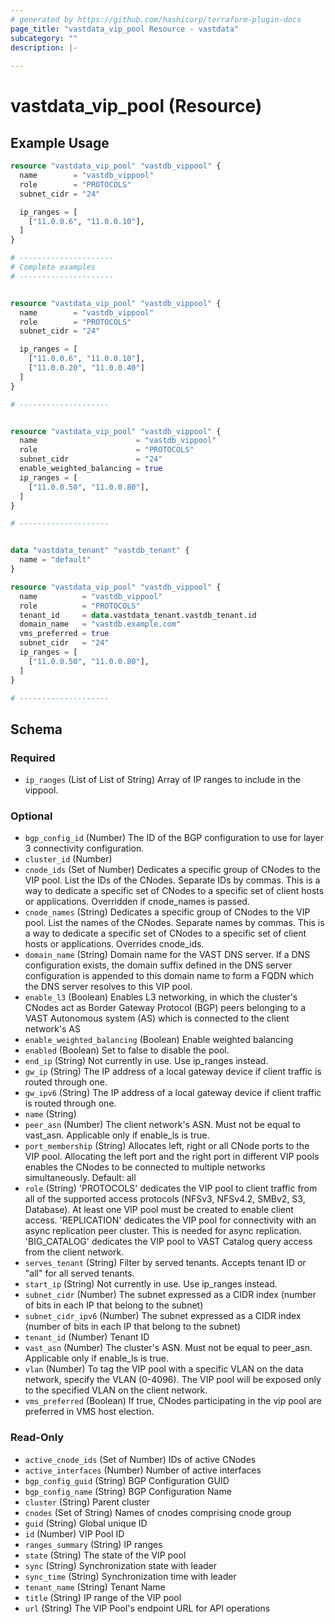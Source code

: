 ```yaml
---
# generated by https://github.com/hashicorp/terraform-plugin-docs
page_title: "vastdata_vip_pool Resource - vastdata"
subcategory: ""
description: |-
  
---
```


# vastdata_vip_pool (Resource)



## Example Usage

```terraform
resource "vastdata_vip_pool" "vastdb_vippool" {
  name        = "vastdb_vippool"
  role        = "PROTOCOLS"
  subnet_cidr = "24"

  ip_ranges = [
    ["11.0.0.6", "11.0.0.10"],
  ]
}

# ---------------------
# Complete examples
# ---------------------


resource "vastdata_vip_pool" "vastdb_vippool" {
  name        = "vastdb_vippool"
  role        = "PROTOCOLS"
  subnet_cidr = "24"

  ip_ranges = [
    ["11.0.0.6", "11.0.0.10"],
    ["11.0.0.20", "11.0.0.40"]
  ]
}

# --------------------


resource "vastdata_vip_pool" "vastdb_vippool" {
  name                      = "vastdb_vippool"
  role                      = "PROTOCOLS"
  subnet_cidr               = "24"
  enable_weighted_balancing = true
  ip_ranges = [
    ["11.0.0.50", "11.0.0.80"],
  ]
}

# --------------------


data "vastdata_tenant" "vastdb_tenant" {
  name = "default"
}

resource "vastdata_vip_pool" "vastdb_vippool" {
  name          = "vastdb_vippool"
  role          = "PROTOCOLS"
  tenant_id     = data.vastdata_tenant.vastdb_tenant.id
  domain_name   = "vastdb.example.com"
  vms_preferred = true
  subnet_cidr   = "24"
  ip_ranges = [
    ["11.0.0.50", "11.0.0.80"],
  ]
}

# --------------------
```

<!-- schema generated by tfplugindocs -->
## Schema

### Required

- `ip_ranges` (List of List of String) Array of IP ranges to include in the vippool.

### Optional

- `bgp_config_id` (Number) The ID of the BGP configuration to use for layer 3 connectivity configuration.
- `cluster_id` (Number)
- `cnode_ids` (Set of Number) Dedicates a specific group of CNodes to the VIP pool. List the IDs of the CNodes. Separate IDs by commas. This is a way to dedicate a specific set of CNodes to a specific set of client hosts or applications. Overridden if cnode_names is passed.
- `cnode_names` (String) Dedicates a specific group of CNodes to the VIP pool. List the names of the CNodes. Separate names by commas. This is a way to dedicate a specific set of CNodes to a specific set of client hosts or applications. Overrides cnode_ids.
- `domain_name` (String) Domain name for the VAST DNS server. If a DNS configuration exists, the domain suffix defined in the DNS server configuration is appended to this domain name to form a FQDN which the DNS server resolves to this VIP pool.
- `enable_l3` (Boolean) Enables L3 networking, in which the cluster's CNodes act as Border Gateway Protocol (BGP) peers belonging to a VAST Autonomous system (AS) which is  connected to the client network's AS
- `enable_weighted_balancing` (Boolean) Enable weighted balancing
- `enabled` (Boolean) Set to false to disable the pool.
- `end_ip` (String) Not currently in use. Use ip_ranges instead.
- `gw_ip` (String) The IP address of a local gateway device if client traffic is routed through one.
- `gw_ipv6` (String) The IP address of a local gateway device if client traffic is routed through one.
- `name` (String)
- `peer_asn` (Number) The client network's ASN. Must not be equal to vast_asn. Applicable only if enable_ls is true.
- `port_membership` (String) Allocates left, right or all CNode ports to the VIP pool. Allocating the left port and the right port in different VIP pools enables the CNodes to be connected to multiple networks simultaneously. Default: all
- `role` (String) 'PROTOCOLS' dedicates the VIP pool to client traffic from all of the supported access protocols (NFSv3, NFSv4.2, SMBv2, S3, Database). At least one VIP pool must be created to enable client access. 'REPLICATION' dedicates the VIP pool for connectivity with an async replication peer cluster. This is needed for async  replication. 'BIG_CATALOG' dedicates the VIP pool to VAST Catalog query access from the client network.
- `serves_tenant` (String) Filter by served tenants. Accepts tenant ID or "all" for all served tenants.
- `start_ip` (String) Not currently in use. Use ip_ranges instead.
- `subnet_cidr` (Number) The subnet expressed as a CIDR index (number of bits in each IP that belong to the subnet)
- `subnet_cidr_ipv6` (Number) The subnet expressed as a CIDR index (number of bits in each IP that belong to the subnet)
- `tenant_id` (Number) Tenant ID
- `vast_asn` (Number) The cluster's ASN. Must not be equal to peer_asn. Applicable only if enable_ls is true.
- `vlan` (Number) To tag the VIP pool with a specific VLAN on the data network, specify the VLAN (0-4096). The VIP pool will be exposed only to the specified VLAN on the client network.
- `vms_preferred` (Boolean) If true, CNodes participating in the vip pool are preferred in VMS host election.

### Read-Only

- `active_cnode_ids` (Set of Number) IDs of active CNodes
- `active_interfaces` (Number) Number of active interfaces
- `bgp_config_guid` (String) BGP Configuration GUID
- `bgp_config_name` (String) BGP Configuration Name
- `cluster` (String) Parent cluster
- `cnodes` (Set of String) Names of cnodes comprising cnode group
- `guid` (String) Global unique ID
- `id` (Number) VIP Pool ID
- `ranges_summary` (String) IP ranges
- `state` (String) The state of the VIP pool
- `sync` (String) Synchronization state with leader
- `sync_time` (String) Synchronization time with leader
- `tenant_name` (String) Tenant Name
- `title` (String) IP range of the VIP pool
- `url` (String) The VIP Pool's endpoint URL for API operations
